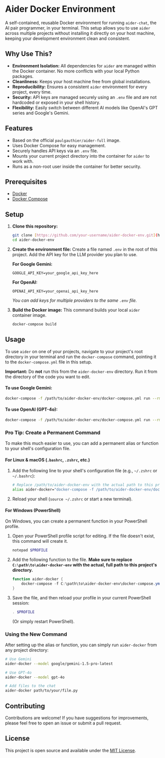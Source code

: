 # Aider Docker Environment

A self-contained, reusable Docker environment for running `aider-chat`, the AI pair programmer, in your terminal. This setup allows you to use `aider` across multiple projects without installing it directly on your host machine, keeping your development environment clean and consistent.

## Why Use This?

* **Environment Isolation:** All dependencies for `aider` are managed within the Docker container. No more conflicts with your local Python packages.
* **Cleanliness:** Keeps your host machine free from global installations.
* **Reproducibility:** Ensures a consistent `aider` environment for every project, every time.
* **Security:** API keys are managed securely using an `.env` file and are not hardcoded or exposed in your shell history.
* **Flexibility:** Easily switch between different AI models like OpenAI's GPT series and Google's Gemini.

## Features

* Based on the official `paulgauthier/aider-full` image.
* Uses Docker Compose for easy management.
* Securely handles API keys via an `.env` file.
* Mounts your current project directory into the container for `aider` to work with.
* Runs as a non-root user inside the container for better security.

## Prerequisites

* [Docker](https://docs.docker.com/get-docker/)
* [Docker Compose](https://docs.docker.com/compose/install/)

## Setup

1.  **Clone this repository:**
    ```bash
    git clone [https://github.com/your-username/aider-docker-env.git](https://github.com/your-username/aider-docker-env.git)
    cd aider-docker-env
    ```

2.  **Create the environment file:**
    Create a file named `.env` in the root of this project. Add the API key for the LLM provider you plan to use.

    **For Google Gemini:**
    ```env
    GOOGLE_API_KEY=your_google_api_key_here
    ```

    **For OpenAI:**
    ```env
    OPENAI_API_KEY=your_openai_api_key_here
    ```
    *You can add keys for multiple providers to the same `.env` file.*

3.  **Build the Docker image:**
    This command builds your local `aider` container image.
    ```bash
    docker-compose build
    ```

## Usage

To use `aider` on one of your projects, navigate to your project's root directory in your terminal and run the `docker-compose` command, pointing it to the `docker-compose.yml` file in this setup.

**Important:** Do **not** run this from the `aider-docker-env` directory. Run it from the directory of the code you want to edit.

#### To use Google Gemini:

```bash
docker-compose -f /path/to/aider-docker-env/docker-compose.yml run --rm aider --model google/gemini-1.5-pro-latest
````

#### To use OpenAI (GPT-4o):

```bash
docker-compose -f /path/to/aider-docker-env/docker-compose.yml run --rm aider --model gpt-4o
```

### Pro Tip: Create a Permanent Command

To make this much easier to use, you can add a permanent alias or function to your shell's configuration file.

#### For Linux & macOS (`.bashrc`, `.zshrc`, etc.)

1.  Add the following line to your shell's configuration file (e.g., `~/.zshrc` or `~/.bashrc`):

    ```bash
    # Replace /path/to/aider-docker-env with the actual path to this project
    alias aider-docker="docker-compose -f /path/to/aider-docker-env/docker-compose.yml run --rm aider"
    ```

2.  Reload your shell (`source ~/.zshrc` or start a new terminal).

#### For Windows (PowerShell)

On Windows, you can create a permanent function in your PowerShell profile.

1.  Open your PowerShell profile script for editing. If the file doesn't exist, this command will create it.

    ```powershell
    notepad $PROFILE
    ```

2.  Add the following function to the file. **Make sure to replace `C:\path\to\aider-docker-env` with the actual, full path to this project's directory.**

    ```powershell
    function aider-docker {
        docker-compose -f C:\path\to\aider-docker-env\docker-compose.yml run --rm aider $args
    }
    ```

3.  Save the file, and then reload your profile in your current PowerShell session:

    ```powershell
    . $PROFILE
    ```

    (Or simply restart PowerShell).

### Using the New Command

After setting up the alias or function, you can simply run `aider-docker` from any project directory:

```bash
# Use Gemini
aider-docker --model google/gemini-1.5-pro-latest

# Use GPT-4o
aider-docker --model gpt-4o

# Add files to the chat
aider-docker path/to/your/file.py
```

## Contributing

Contributions are welcome\! If you have suggestions for improvements, please feel free to open an issue or submit a pull request.

## License

This project is open source and available under the [MIT License](https://www.google.com/search?q=LICENSE).